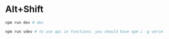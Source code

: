 # Alt+Shift

```bash
npm run dev # dev

npm run vdev # to use api in functions. you should have npm i -g vercel
```